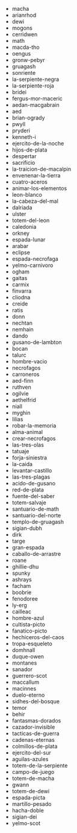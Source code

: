 - macha
- arianrhod
- dewi
- mogons
- cerridwen
- math
- macda-tho
- oengus
- gronw-pebyr
- gruagash
- sonriente
- la-serpiente-negra
- la-serpiente-roja
- bridei
- fergus-mor-maceric
- aedan-macgabrain
- aed
- brian-ogrady
- pwyll
- pryderi
- kenneth-i
- ejercito-de-la-noche
- hijos-de-plata
- despertar
- sacrificio
- la-traicion-de-macalpin
- envenenar-la-tierra
- cuatro-aceros
- animar-los-elementos
- leon-blanco
- la-cabeza-del-mal
- dalriada
- ulster
- totem-del-leon
- caledonia
- orkney
- espada-lunar
- arabar
- eclipse
- espada-necrofaga
- yelmo-carnivoro
- ogham
- gaitas
- carmix
- finvarra
- cliodna
- creide
- ratis
- donn
- nechtan
- nemhain
- dando
- gusano-de-lambton
- bocan
- talurc
- hombre-vacio
- necrofagos
- carroneros
- aed-finn
- ruthven
- ogilvie
- aethelfrid
- niall
- myghin
- lilias
- robar-la-memoria
- alma-animal
- crear-necrofagos
- las-tres-olas
- tatuaje
- forja-siniestra
- la-caida
- levantar-castillo
- las-tres-plagas
- acido-de-gusano
- red-de-plata
- fuente-del-saber
- totem-salvaje
- santuario-de-math
- santuario-del-norte
- templo-de-gruagash
- sigian-dubh
- dirk
- targe
- gran-espada
- caballo-de-arrastre
- roane
- ghillie-dhu
- spunky
- ashrays
- facham
- boobrie
- fenodoree
- ly-erg
- cailleac
- hombre-azul
- cultista-picto
- fanatico-picto
- hechiceros-del-caos
- tropa-esqueleto
- domhnall
- duque-owen
- montanes
- sanador
- guerrero-scot
- maccallum
- macinnes
- duelo-eterno
- sidhes-del-bosque
- temor
- behir
- fantasmas-dorados
- cazador-invisible
- tacticas-de-guerra
- cadenas-eternas
- colmillos-de-plata
- ejercito-del-sur
- aguilas-azules
- totem-de-la-serpiente
- campo-de-juego
- totem-de-macha
- gwann
- totem-de-dewi
- espada-picta
- martillo-pesado
- hacha-doble
- sigian-dei
- yelmo-scot
